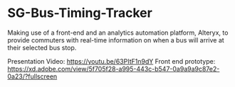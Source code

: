 # SG-Bus-Timing-Tracker
Making use of a front-end and an analytics automation platform, Alteryx, to provide commuters with real-time information on when a bus will arrive at their selected bus stop.

Presentation Video: https://youtu.be/63PItF1n9dY
Front end prototype: https://xd.adobe.com/view/5f705f28-a995-443c-b547-0a9a9a9c87e2-0a23/?fullscreen 
